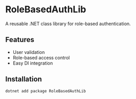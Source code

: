 ﻿# RoleBasedAuthLib

A reusable .NET class library for role-based authentication.

## Features
- User validation
- Role-based access control
- Easy DI integration

## Installation
```bash
dotnet add package RoleBasedAuthLib
